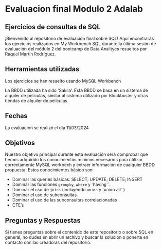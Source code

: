 # Evaluacion final Modulo 2 Adalab


##  Ejercicios de consultas de SQL 

¡Bienvenido al repositorio de evaluación final sobre SQL! Aquí encontrarás los ejercicios realizados en My Workbench SQL durante la última sesión de evaluación del módulo 2 del bootcamp de Data Analitycs resueltos por Raquel Martín Rodríguez. 

## Herramientas utilizadas

Los ejercicios se han resuelto usando MySQL Workbench

La BBDD utilizada ha sido 'Sakila'. Esta BBDD se basa en un sistema de alquiler de películas, similar al sistema utilizado por Blockbuster y otras tiendas de alquiler de películas.

## Fechas

La evaluacion se realizó el dia 11/03/2024

## Objetivos

Nuestro objetivo principal durante esta evaluación será comprobar que hemos adquirido los conocimientos mínimos necesarios para utilizar correctamente MySQL workbech y extraer información de cualquier BBDD propuesta. Estos conocimientos básico son:

- Dominar las queries básicas: SELECT; UPDATE; DELETE; INSERT 
- Dominar las funciones `groupby`, `where` y `having``. 
- Dominar el uso de `joins` (incluyendo `union` y `union all``)
- Dominar el uso de subconsultas. 
- Dominar el uso de las subconsultas correlacionadas
- CTE’s


## Preguntas y Respuestas

Si tienes preguntas sobre el contenido de este repositorio o sobre SQL en general, no dudes en abrir un archivo y buscar la solución o ponerte en contacto con las creadoras del repositorio.